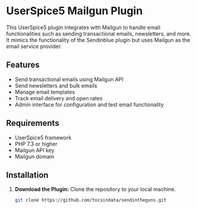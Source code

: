 # UserSpice5 Mailgun Plugin

This UserSpice5 plugin integrates with Mailgun to handle email functionalities such as sending transactional emails, newsletters, and more. It mimics the functionality of the Sendinblue plugin but uses Mailgun as the email service provider.

## Features

- Send transactional emails using Mailgun API
- Send newsletters and bulk emails
- Manage email templates
- Track email delivery and open rates
- Admin interface for configuration and test email functionality

## Requirements

- UserSpice5 framework
- PHP 7.3 or higher
- Mailgun API key
- Mailgun domain

## Installation

1. **Download the Plugin:**
   Clone the repository to your local machine.
   ```bash
   git clone https://github.com/tocsindata/sendintheguns.git
